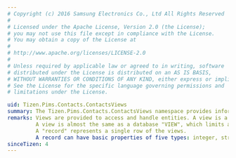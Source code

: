 ```yaml
---
# Copyright (c) 2016 Samsung Electronics Co., Ltd All Rights Reserved
#
# Licensed under the Apache License, Version 2.0 (the License);
# you may not use this file except in compliance with the License.
# You may obtain a copy of the License at
#
# http://www.apache.org/licenses/LICENSE-2.0
#
# Unless required by applicable law or agreed to in writing, software
# distributed under the License is distributed on an AS IS BASIS,
# WITHOUT WARRANTIES OR CONDITIONS OF ANY KIND, either express or implied.
# See the License for the specific language governing permissions and
# limitations under the License.

uid: Tizen.Pims.Contacts.ContactsViews
summary: The Tizen.Pims.Contacts.ContactsViews namespace provides information about views with properties.
remarks: Views are provided to access and handle entities. A view is a structure, which has property elements.
         A view is almost the same as a database "VIEW", which limits access and guarantees performance.
         A "record" represents a single row of the views.
         A record can have basic properties of five types: integer, string, boolean, long, double.
sinceTizen: 4
---
```


